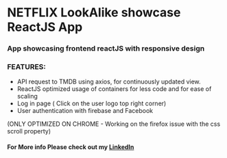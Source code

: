 # NETFLIX LookAlike showcase ReactJS App 

### App showcasing frontend reactJS with responsive design

### FEATURES:

* API request to TMDB using axios, for continuously updated view.
* ReactJS optimized usage of containers for less code and for ease of scaling
* Log in page ( Click on the user logo top right corner)
* User authentication with firebase and Facebook

(ONLY OPTIMIZED ON CHROME - Working on the firefox issue with the css scroll property)


#### For More info Please check out my [LinkedIn](https://www.linkedin.com/in/pedro-goncalves88)